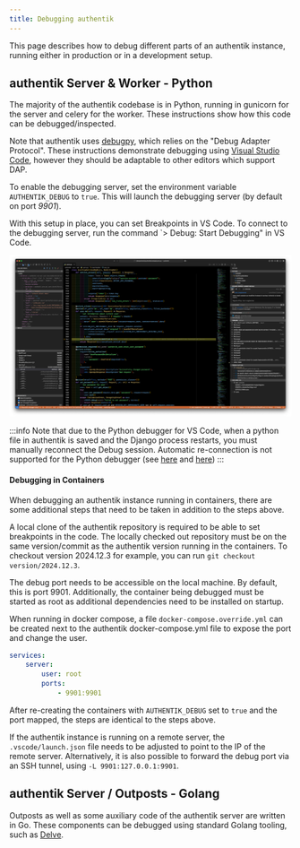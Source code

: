 ```yaml
---
title: Debugging authentik
---
```


This page describes how to debug different parts of an authentik instance, running either in production or in a development setup.

## authentik Server & Worker - Python

The majority of the authentik codebase is in Python, running in gunicorn for the server and celery for the worker. These instructions show how this code can be debugged/inspected.

Note that authentik uses [debugpy](https://github.com/microsoft/debugpy), which relies on the "Debug Adapter Protocol". These instructions demonstrate debugging using [Visual Studio Code](https://code.visualstudio.com/), however they should be adaptable to other editors which support DAP.

To enable the debugging server, set the environment variable `AUTHENTIK_DEBUG` to `true`. This will launch the debugging server (by default on port _9901_).

With this setup in place, you can set Breakpoints in VS Code. To connect to the debugging server, run the command `> Debug: Start Debugging" in VS Code.

![](./debug_vscode.png)

:::info
Note that due to the Python debugger for VS Code, when a python file in authentik is saved and the Django process restarts, you must manually reconnect the Debug session. Automatic re-connection is not supported for the Python debugger (see [here](https://github.com/microsoft/vscode-python/issues/19998) and [here](https://github.com/microsoft/vscode-python/issues/1182))
:::

#### Debugging in Containers

When debugging an authentik instance running in containers, there are some additional steps that need to be taken in addition to the steps above.

A local clone of the authentik repository is required to be able to set breakpoints in the code. The locally checked out repository must be on the same version/commit as the authentik version running in the containers. To checkout version 2024.12.3 for example, you can run `git checkout version/2024.12.3`.

The debug port needs to be accessible on the local machine. By default, this is port 9901. Additionally, the container being debugged must be started as root as additional dependencies need to be installed on startup.

When running in docker compose, a file `docker-compose.override.yml` can be created next to the authentik docker-compose.yml file to expose the port and change the user.

```yaml
services:
    server:
        user: root
        ports:
            - 9901:9901
```

After re-creating the containers with `AUTHENTIK_DEBUG` set to `true` and the port mapped, the steps are identical to the steps above.

If the authentik instance is running on a remote server, the `.vscode/launch.json` file needs to be adjusted to point to the IP of the remote server. Alternatively, it is also possible to forward the debug port via an SSH tunnel, using `-L 9901:127.0.0.1:9901`.

## authentik Server / Outposts - Golang

Outposts as well as some auxiliary code of the authentik server are written in Go. These components can be debugged using standard Golang tooling, such as [Delve](https://github.com/go-delve/delve).
